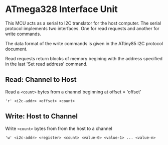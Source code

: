 # ATmega328 Interface Unit

This MCU acts as a serial to I2C translator for the host
computer.  The serial protocol implements two
interfaces.  One for read requests and another for write commands.

The data format of the write commands is given
in the ATtiny85 I2C protocol document.

Read requests return blocks of memory begining with the address
specified in the last 'Set read address' command.

## Read: Channel to Host

Read a `<count>` bytes from a channel beginning at offset = 'offset'

    'r' <i2c-addr> <offset> <count>

## Write: Host to Channel

Write `<count>` bytes from from the host to a channel

    'w' <i2c-addr> <register> <count> <value-0> <value-1> ... <value-n>
